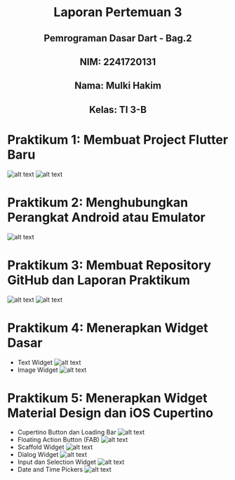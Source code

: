 # <center> Laporan Pertemuan 3
## <center> Pemrograman Dasar Dart - Bag.2
## <center>NIM: 2241720131
## <center>Nama: Mulki Hakim
## <center>Kelas: TI 3-B

# Praktikum 1: Membuat Project Flutter Baru
![alt text](image.png)
![alt text](image-1.png)

# Praktikum 2: Menghubungkan Perangkat Android atau Emulator
![alt text](image-2.png)

# Praktikum 3: Membuat Repository GitHub dan Laporan Praktikum
![alt text](hello_world\images\hakim_22.png)
![alt text](image-3.png)

# Praktikum 4: Menerapkan Widget Dasar
* Text Widget
![alt text](image-4.png)
* Image Widget
![alt text](image-5.png)

# Praktikum 5: Menerapkan Widget Material Design dan iOS Cupertino
* Cupertino Button dan Loading Bar
![alt text](image-6.png)
* Floating Action Button (FAB)
![alt text](image-7.png)
* Scaffold Widget
![alt text](image-8.png)
* Dialog Widget
![alt text](image-9.png)
* Input dan Selection Widget
![alt text](image-10.png)
* Date and Time Pickers
![alt text](image-11.png)